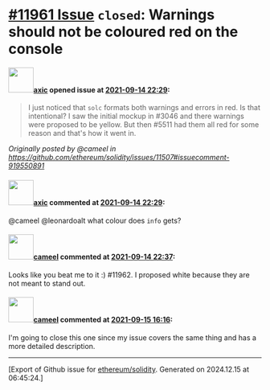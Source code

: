 # [\#11961 Issue](https://github.com/ethereum/solidity/issues/11961) `closed`: Warnings should not be coloured red on the console

#### <img src="https://avatars.githubusercontent.com/u/20340?v=4" width="50">[axic](https://github.com/axic) opened issue at [2021-09-14 22:29](https://github.com/ethereum/solidity/issues/11961):

> I just noticed that `solc` formats both warnings and errors in red. Is that intentional? I saw the initial mockup in #3046 and there warnings were proposed to be yellow. But then #5511 had them all red for some reason and that's how it went in.

_Originally posted by @cameel in https://github.com/ethereum/solidity/issues/11507#issuecomment-919550891_

#### <img src="https://avatars.githubusercontent.com/u/20340?v=4" width="50">[axic](https://github.com/axic) commented at [2021-09-14 22:29](https://github.com/ethereum/solidity/issues/11961#issuecomment-919557472):

@cameel @leonardoalt what colour does `info` gets?

#### <img src="https://avatars.githubusercontent.com/u/137030?v=4" width="50">[cameel](https://github.com/cameel) commented at [2021-09-14 22:37](https://github.com/ethereum/solidity/issues/11961#issuecomment-919560380):

Looks like you beat me to it :) #11962.
I proposed white because they are not meant to stand out.

#### <img src="https://avatars.githubusercontent.com/u/137030?v=4" width="50">[cameel](https://github.com/cameel) commented at [2021-09-15 16:16](https://github.com/ethereum/solidity/issues/11961#issuecomment-920163114):

I'm going to close this one since my issue covers the same thing and has a more detailed description.


-------------------------------------------------------------------------------



[Export of Github issue for [ethereum/solidity](https://github.com/ethereum/solidity). Generated on 2024.12.15 at 06:45:24.]
